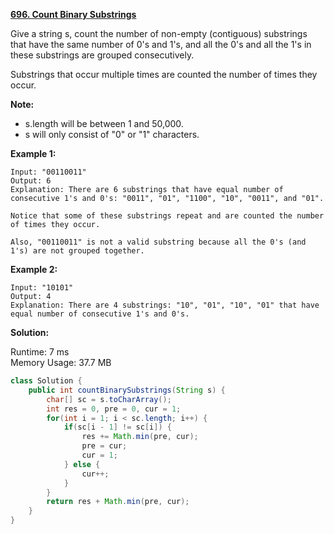**[696. Count Binary Substrings](https://leetcode.com/problems/count-binary-substrings/)**

Give a string s, count the number of non-empty (contiguous) substrings that have the same number of 0's and 1's, and all the 0's and all the 1's in these substrings are grouped consecutively.

Substrings that occur multiple times are counted the number of times they occur.

**Note:**

* s.length will be between 1 and 50,000.
* s will only consist of "0" or "1" characters.

**Example 1:**

```
Input: "00110011"
Output: 6
Explanation: There are 6 substrings that have equal number of consecutive 1's and 0's: "0011", "01", "1100", "10", "0011", and "01".

Notice that some of these substrings repeat and are counted the number of times they occur.

Also, "00110011" is not a valid substring because all the 0's (and 1's) are not grouped together.
```

**Example 2:**

```
Input: "10101"
Output: 4
Explanation: There are 4 substrings: "10", "01", "10", "01" that have equal number of consecutive 1's and 0's.
```
 
**Solution:**

Runtime: 7 ms<br/>
Memory Usage: 37.7 MB

```java
class Solution {
    public int countBinarySubstrings(String s) {
        char[] sc = s.toCharArray();
        int res = 0, pre = 0, cur = 1;
        for(int i = 1; i < sc.length; i++) {
            if(sc[i - 1] != sc[i]) {
                res += Math.min(pre, cur);
                pre = cur;
                cur = 1;
            } else {
                cur++;
            }
        }
        return res + Math.min(pre, cur);
    }
}
```